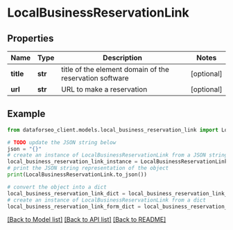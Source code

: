 # LocalBusinessReservationLink


## Properties

Name | Type | Description | Notes
------------ | ------------- | ------------- | -------------
**title** | **str** | title of the element domain of the reservation software | [optional] 
**url** | **str** | URL to make a reservation | [optional] 

## Example

```python
from dataforseo_client.models.local_business_reservation_link import LocalBusinessReservationLink

# TODO update the JSON string below
json = "{}"
# create an instance of LocalBusinessReservationLink from a JSON string
local_business_reservation_link_instance = LocalBusinessReservationLink.from_json(json)
# print the JSON string representation of the object
print(LocalBusinessReservationLink.to_json())

# convert the object into a dict
local_business_reservation_link_dict = local_business_reservation_link_instance.to_dict()
# create an instance of LocalBusinessReservationLink from a dict
local_business_reservation_link_form_dict = local_business_reservation_link.from_dict(local_business_reservation_link_dict)
```
[[Back to Model list]](../README.md#documentation-for-models) [[Back to API list]](../README.md#documentation-for-api-endpoints) [[Back to README]](../README.md)


